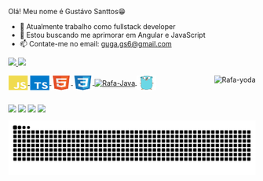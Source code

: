 Olá! Meu nome é Gustávo Santtos😁


- 🔭 Atualmente trabalho como fullstack developer
- 🌱 Estou buscando me aprimorar em Angular e JavaScript 
- 📫 Contate-me no email: guga.gs6@gmail.com

 <div>
  <a href="https://github.com/gugags6">
  <img height="180em" src="https://github-readme-stats.vercel.app/api?username=gugags6&show_icons=true&theme=dracula&include_all_commits=true&count_private=true"/>
  <img height="180em" src="https://github-readme-stats.vercel.app/api/top-langs/?username=gugags6&layout=compact&langs_count=7&theme=dracula"/>
</div>
<div style="display: inline_block"><br>
  <img align="center" alt="Rafa-Js" height="30" width="40" src="https://raw.githubusercontent.com/devicons/devicon/master/icons/javascript/javascript-plain.svg">
  <img align="center" alt="Rafa-Ts" height="30" width="40" src="https://raw.githubusercontent.com/devicons/devicon/master/icons/typescript/typescript-plain.svg">
  <img align="center" alt="Rafa-HTML" height="30" width="40" src="https://raw.githubusercontent.com/devicons/devicon/master/icons/html5/html5-original.svg">
  <img align="center" alt="Rafa-CSS" height="30" width="40" src="https://raw.githubusercontent.com/devicons/devicon/master/icons/css3/css3-original.svg">
  <img align="center" alt="Rafa-Java" height="30" width="40" src="https://cdn.jsdelivr.net/gh/devicons/devicon/icons/java/java-original.svg">
  <img align="center" alt="Rafa-Java" height="30" width="40" src="https://github.com/devicons/devicon/blob/master/icons/go/go-original.svg">
 

  

  
  
  <img align="right"  alt="Rafa-yoda" src="https://66.media.tumblr.com/d64af61cb5f119ed619794e9a47557ff/tumblr_nx9bkjT6ue1tjl9nco1_400.gif">
</div>
  
  ##
 
<div> 
 
  <a href="https://instagram.com/gugags6" target="_blank"><img src="https://img.shields.io/badge/-Instagram-%23E4405F?style=for-the-badge&logo=instagram&logoColor=white" target="_blank"></a>
 	<a href="https://www.facebook.com/gustavo.sylar" target="_blank"><img src="https://img.shields.io/badge/Facebook-1877F2?style=for-the-badge&logo=facebook&logoColor=white" target="_blank"></a>
  <a href = "mailto:guga.gs6@gmail.com"><img src="https://img.shields.io/badge/-Gmail-%23333?style=for-the-badge&logo=gmail&logoColor=white" target="_blank"></a>
  <a href="https://www.linkedin.com/in/gustavosansil/" target="_blank"><img src="https://img.shields.io/badge/-LinkedIn-%230077B5?style=for-the-badge&logo=linkedin&logoColor=white" target="_blank"></a> 
 
  ![Snake animation](https://github.com/gugags6/gugags6/blob/output/github-contribution-grid-snake.svg)
 
</div>

